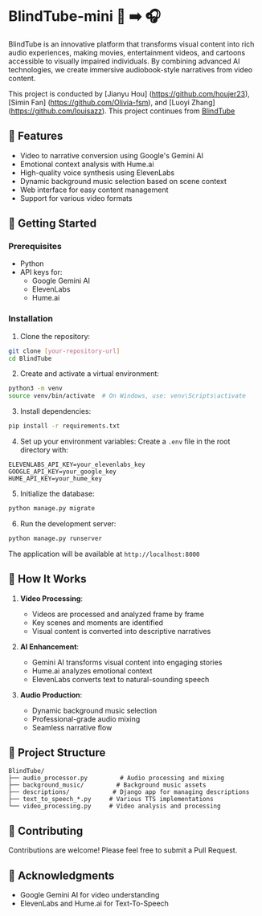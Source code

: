 # BlindTube-mini 🎥 ➡️ 🎧

BlindTube is an innovative platform that transforms visual content into rich audio experiences, making movies, entertainment videos, and cartoons accessible to visually impaired individuals. By combining advanced AI technologies, we create immersive audiobook-style narratives from video content.

This project is conducted by [Jianyu Hou] (https://github.com/houjer23), [Simin Fan] (https://github.com/Olivia-fsm), and [Luoyi Zhang] (https://github.com/louisazz). This project continues from [BlindTube](https://github.com/Olivia-fsm/BlindTube)

## 🌟 Features

- Video to narrative conversion using Google's Gemini AI
- Emotional context analysis with Hume.ai
- High-quality voice synthesis using ElevenLabs
- Dynamic background music selection based on scene context
- Web interface for easy content management
- Support for various video formats

## 🚀 Getting Started

### Prerequisites

- Python
- API keys for:
  - Google Gemini AI
  - ElevenLabs
  - Hume.ai

### Installation

1. Clone the repository:
```bash
git clone [your-repository-url]
cd BlindTube
```

2. Create and activate a virtual environment:
```bash
python3 -m venv
source venv/bin/activate  # On Windows, use: venv\Scripts\activate
```

3. Install dependencies:
```bash
pip install -r requirements.txt
```

4. Set up your environment variables:
Create a `.env` file in the root directory with:
```
ELEVENLABS_API_KEY=your_elevenlabs_key
GOOGLE_API_KEY=your_google_key
HUME_API_KEY=your_hume_key
```

5. Initialize the database:
```bash
python manage.py migrate
```

6. Run the development server:
```bash
python manage.py runserver
```

The application will be available at `http://localhost:8000`

## 🎯 How It Works

1. **Video Processing**: 
   - Videos are processed and analyzed frame by frame
   - Key scenes and moments are identified
   - Visual content is converted into descriptive narratives

2. **AI Enhancement**:
   - Gemini AI transforms visual content into engaging stories
   - Hume.ai analyzes emotional context
   - ElevenLabs converts text to natural-sounding speech

3. **Audio Production**:
   - Dynamic background music selection
   - Professional-grade audio mixing
   - Seamless narrative flow

## 📁 Project Structure

```
BlindTube/
├── audio_processor.py         # Audio processing and mixing
├── background_music/         # Background music assets
├── descriptions/            # Django app for managing descriptions
├── text_to_speech_*.py     # Various TTS implementations
└── video_processing.py     # Video analysis and processing
```

## 🤝 Contributing

Contributions are welcome! Please feel free to submit a Pull Request.

## 🙏 Acknowledgments

- Google Gemini AI for video understanding
- ElevenLabs and Hume.ai for Text-To-Speech
